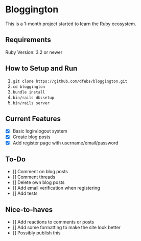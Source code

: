 # Bloggington

This is a 1-month project started to learn the Ruby ecosystem. 

## Requirements
Ruby Version: 3.2 or newer

## How to Setup and Run
1. `git clone https://github.com/dfebs/bloggington.git`
1. `cd bloggington`
1. `bundle install`
1. `bin/rails db:setup`
1. `bin/rails server`

## Current Features
- [x] Basic login/logout system
- [x] Create blog posts
- [x] Add register page with username/email/password

## To-Do
- [] Comment on blog posts
- [] Comment threads
- [] Delete own blog posts
- [] Add email verification when registering
- [] Add tests

## Nice-to-haves
- [] Add reactions to comments or posts
- [] Add some formatting to make the site look better
- [] Possibly publish this